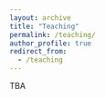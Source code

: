 ```yaml
---
layout: archive
title: "Teaching"
permalink: /teaching/
author_profile: true
redirect_from:
  - /teaching
---
```


TBA
